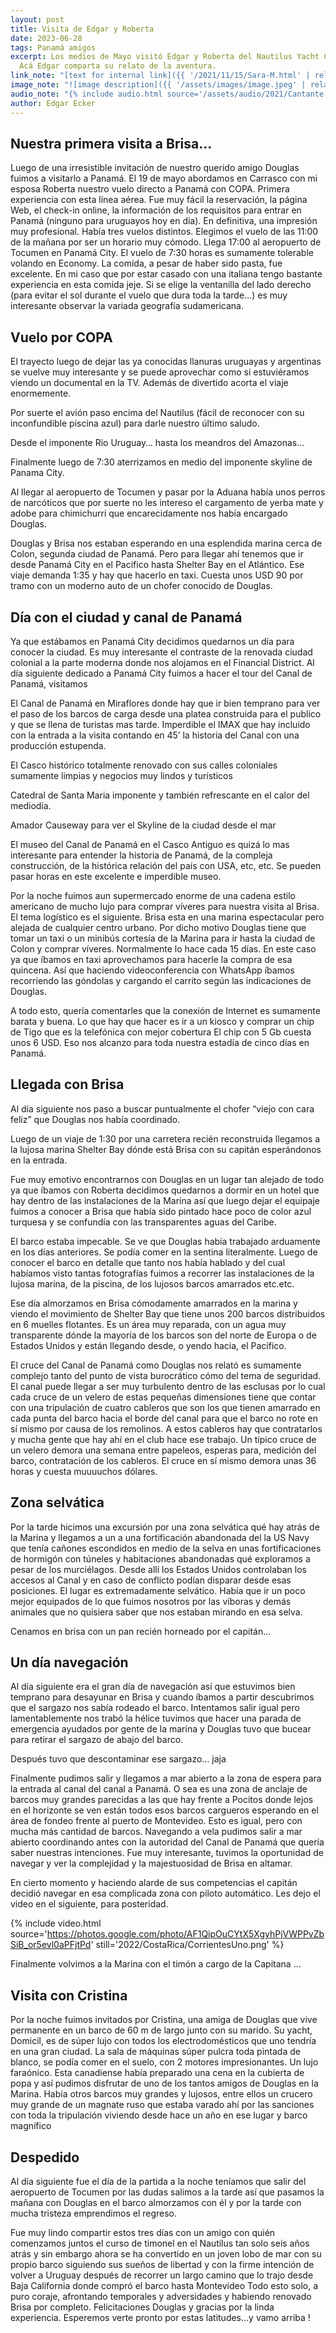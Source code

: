 ```yaml
---
layout: post
title: Visita de Edgar y Roberta
date: 2023-06-28
tags: Panamá amigos
excerpt: Los medios de Mayo visitó Edgar y Roberta del Nautilus Yacht Club.
  Acá Edgar comparta su relato de la aventura.
link_note: "[text for internal link]({{ '/2021/11/15/Sara-M.html' | relative_url }})"
image_note: "![image description]({{ '/assets/images/image.jpeg' | relative_url }})"
audio_note: "{% include audio.html source='/assets/audio/2021/Cantante.m4a' %}"
author: Edgar Ecker
---
```


## Nuestra primera visita a Brisa…

Luego de una irresistible invitación de nuestro querido amigo Douglas fuimos a
visitarlo a Panamá. El 19 de mayo abordamos en Carrasco con mi esposa Roberta
nuestro vuelo directo a Panamá con COPA. Primera experiencia con esta línea
aérea. Fue muy fácil la reservación, la página Web, el check-in online, la
información de los requisitos para entrar en Panamá (ninguno para uruguayos hoy
en día). En definitiva, una impresión muy profesional. Había tres vuelos
distintos. Elegimos el vuelo de las 11:00 de la mañana por ser un horario muy
cómodo. Llega 17:00 al aeropuerto de Tocumen en Panamá City. El vuelo de 7:30
horas es sumamente tolerable volando en Economy. La comida, a pesar de haber
sido pasta, fue excelente. En mi caso que por estar casado con una italiana
tengo bastante experiencia en esta comida jeje. Si se elige la ventanilla del
lado derecho (para evitar el sol durante el vuelo que dura toda la tarde…) es
muy interesante observar la variada geografía sudamericana.

## Vuelo por COPA

El trayecto luego de dejar las ya conocidas llanuras uruguayas y argentinas se
vuelve muy interesante y se puede aprovechar como si estuviéramos viendo un
documental en la TV. Además de divertido acorta el viaje enormemente.

Por suerte el avión paso encima del Nautilus (fácil de reconocer con su
inconfundible piscina azul) para darle nuestro último saludo.

Desde el imponente Rio Uruguay… hasta los meandros del Amazonas…

Finalmente luego de 7:30 aterrizamos en medio del imponente skyline de Panama
City.

Al llegar al aeropuerto de Tocumen y pasar por la Aduana había unos perros de
narcóticos que por suerte no les intereso el cargamento de yerba mate y adobe
para chimichurri que encarecidamente nos había encargado Douglas.

Douglas y Brisa nos estaban esperando en una esplendida marina cerca de Colon,
segunda ciudad de Panamá. Pero para llegar ahí tenemos que ir desde Panamá City
en el Pacifico hasta Shelter Bay en el Atlántico. Ese viaje demanda 1:35 y hay
que hacerlo en taxi. Cuesta unos USD 90 por tramo con un moderno auto de un
chofer conocido de Douglas.

## Día con el ciudad y canal de Panamá

Ya que estábamos en Panamá City decidimos quedarnos un día para conocer la
ciudad. Es muy interesante el contraste de la renovada ciudad colonial a la
parte moderna donde nos alojamos en el Financial District. Al día siguiente
dedicado a Panamá City fuimos a hacer el tour del Canal de Panamá, visitamos

El Canal de Panamá en Miraflores donde hay que ir bien temprano para ver el
paso de los barcos de carga desde una platea construida para el publico y que
se llena de turistas mas tarde. Imperdible el IMAX que hay incluido con la
entrada a la visita contando en 45’ la historia del Canal con una producción
estupenda.

El Casco histórico totalmente renovado con sus calles coloniales sumamente
limpias y negocios muy lindos y turísticos

Catedral de Santa Maria imponente y también refrescante en el calor del
mediodía.

Amador Causeway para ver el Skyline de la ciudad desde el mar

El museo del Canal de Panamá en el Casco Antiguo es quizá lo mas interesante
para entender la historia de Panamá, de la compleja construcción, de la
histórica relación del país con USA, etc, etc. Se pueden pasar horas en este
excelente e imperdible museo.

Por la noche fuimos aun supermercado enorme de una cadena estilo americano de
mucho lujo para comprar víveres para nuestra visita al Brisa. El tema logístico
es el siguiente. Brisa esta en una marina espectacular pero alejada de
cualquier centro urbano. Por dicho motivo Douglas tiene que tomar un taxi o un
minibús cortesía de la Marina para ir hasta la ciudad de Colon y comprar
víveres. Normalmente lo hace cada 15 días. En este caso ya que íbamos en taxi
aprovechamos para hacerle la compra de esa quincena. Así que haciendo
videoconferencia con WhatsApp íbamos recorriendo las góndolas y cargando el
carrito según las indicaciones de Douglas.

A todo esto, quería comentarles que la conexión de Internet es sumamente barata
y buena. Lo que hay que hacer es ir a un kiosco y comprar un chip de Tigo que
es la telefónica con mejor cobertura El chip con 5 Gb cuesta unos 6 USD. Eso
nos alcanzo para toda nuestra estadía de cinco días en Panamá.

## Llegada con Brisa

Al día siguiente nos paso a buscar puntualmente el chofer “viejo con cara
feliz” que Douglas nos había coordinado.

Luego de un viaje de 1:30 por una carretera recién reconstruida llegamos a la
lujosa marina Shelter Bay dónde está Brisa con su capitán esperándonos en la
entrada.

Fue muy emotivo encontrarnos con Douglas en un lugar tan alejado de todo ya que
íbamos con Roberta decidimos quedarnos a dormir en un hotel que hay dentro de
las instalaciones de la Marina así que luego dejar el equipaje fuimos a conocer
a Brisa que había sido pintado hace poco de color azul turquesa y se confundía
con las transparentes aguas del Caribe.

El barco estaba impecable. Se ve que Douglas había trabajado arduamente en los
días anteriores. Se podía comer en la sentina literalmente. Luego de conocer el
barco en detalle que tanto nos había hablado y del cual habíamos visto tantas
fotografías fuimos a recorrer las instalaciones de la lujosa marina, de la
piscina, de los lujosos barcos amarrados etc.etc.

Ese día almorzamos en Brisa
cómodamente amarrados en la marina y viendo el movimiento de Shelter Bay que
tiene unos 200 barcos distribuidos en 6 muelles flotantes. Es un área muy
reparada, con un agua muy transparente dónde la mayoría de los barcos son del
norte de Europa o de Estados Unidos y están llegando desde, o yendo hacia, el
Pacífico.

El cruce del Canal de Panamá como Douglas nos relató es sumamente
complejo tanto del punto de vista burocrático cómo del tema de seguridad. El
canal puede llegar a ser muy turbulento dentro de las esclusas por lo cual cada
cruce de un velero de estas pequeñas dimensiones tiene que contar con una
tripulación de cuatro cableros que son los que tienen amarrado en cada punta
del barco hacia el borde del canal para que el barco no rote en sí mismo por
causa de los remolinos. A estos cableros hay que contratarlos y mucha gente que
hay ahí en el club hace ese trabajo. Un típico cruce de un velero demora una
semana entre papeleos, esperas para, medición del barco, contratación de los
cableros. El cruce en sí mismo demora unas 36 horas y cuesta muuuuchos dólares.

## Zona selvática

Por la tarde hicimos una excursión por una zona selvática qué hay atrás de la
Marina y llegamos a un a una fortificación abandonada del la US Navy que tenía
cañones escondidos en medio de la selva en unas fortificaciones de hormigón con
túneles y habitaciones abandonadas qué exploramos a pesar de los murciélagos.
Desde allí los Estados Unidos controlaban los accesos al Canal y en caso de
conflicto podían disparar desde esas posiciones. El lugar es extremadamente
selvático. Había que ir un poco mejor equipados de lo que fuimos nosotros por
las víboras y demás animales que no quisiera saber que nos estaban mirando en
esa selva.

Cenamos en brisa con un pan recién horneado por el capitán…

## Un día navegación

Al día siguiente era el gran día de navegación así que estuvimos bien temprano
para desayunar en Brisa y cuando íbamos a partir descubrimos que el sargazo nos
sabía rodeado el barco. Intentamos salir igual pero lamentablemente nos trabó
la hélice tuvimos que hacer una parada de emergencia ayudados por gente de la
marina y Douglas tuvo que bucear para retirar el sargazo de abajo del barco.

Después tuvo que descontaminar ese sargazo… jaja

Finalmente pudimos salir y llegamos a mar abierto a la zona de espera para la
entrada al canal del canal a Panamá. O sea es una zona de anclaje de barcos muy
grandes parecidas a las que hay frente a Pocitos donde lejos en el horizonte se
ven están todos esos barcos cargueros esperando en el área de fondeo frente al
puerto de Montevideo. Esto es igual, pero con mucha más cantidad de barcos.
Navegando a vela pudimos salir a mar abierto coordinando antes con la autoridad
del Canal de Panamá que quería saber nuestras intenciones. Fue muy interesante,
tuvimos la oportunidad de navegar y ver la complejidad y la majestuosidad de
Brisa en altamar.

En cierto momento y haciendo alarde de sus competencias el capitán decidió
navegar en esa complicada zona con piloto automático. Les dejo el video en el
siguiente, para posteridad.

{% include video.html
  source='https://photos.google.com/photo/AF1QipOuCYtX5XgyhPjVWPPvZbSiB_or5evl0aPFjtPd'
  still='2022/CostaRica/CorrientesUno.png'
%}

Finalmente volvimos a la Marina con el timón a cargo de la Capitana …

## Visita con Cristina

Por la noche fuimos invitados por Cristina, una amiga de Douglas que vive
permanente en un barco de 60 m de largo junto con su marido.  Su yacht,
Domicil, es de súper lujo con todos los electrodomésticos que uno tendría en
una gran ciudad.  La sala de máquinas súper pulcra toda pintada de blanco, se
podía comer en el suelo, con 2 motores impresionantes. Un lujo faraónico. Esta
canadiense había preparado una cena en la cubierta de popa y así pudimos
disfrutar de uno de los tantos amigos de Douglas en la Marina. Había otros
barcos muy grandes y lujosos, entre ellos un crucero muy grande de un magnate
ruso que estaba varado ahí por las sanciones con toda la tripulación viviendo
desde hace un año en ese lugar y barco magnífico

## Despedido

Al día siguiente fue el día de la partida a la noche teníamos que salir del
aeropuerto de Tocumen por las dudas salimos a la tarde así que pasamos la
mañana con Douglas en el barco almorzamos con él y por la tarde con mucha
tristeza emprendimos el regreso.

Fue muy lindo compartir estos tres días con un amigo con quién comenzamos
juntos el curso de timonel en el Nautilus tan solo seis años atrás y sin
embargo ahora se ha convertido en un joven lobo de mar con su propio barco
siguiendo sus sueños de libertad y con la firme intención de volver a Uruguay
después de recorrer un largo camino que lo trajo desde Baja California donde
compró el barco hasta Montevideo Todo esto solo, a puro coraje, afrontando
temporales y adversidades y  habiendo renovado Brisa por completo.
Felicitaciones Douglas y gracias por la linda experiencia. Esperemos verte
pronto por estas latitudes…y vamo arriba !

